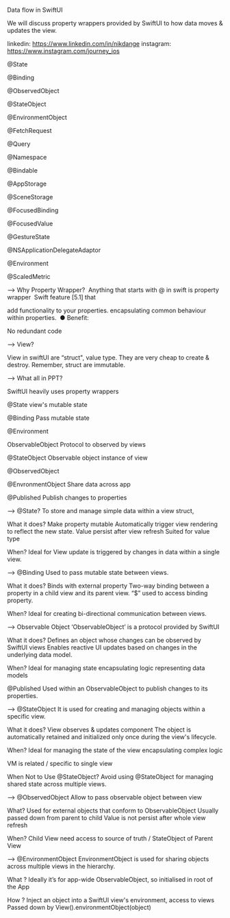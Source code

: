 Data flow in SwiftUI
﻿

We will discuss property wrappers provided by SwiftUI to how data moves & updates the view.

﻿linkedin: https://www.linkedin.com/in/nikdange﻿
instagram: https://www.instagram.com/journey_ios﻿


@State

@Binding

@ObservedObject

@StateObject

@EnvironmentObject

@FetchRequest

@Query

@Namespace

@Bindable

@AppStorage

@SceneStorage

@FocusedBinding

@FocusedValue

@GestureState

@NSApplicationDelegateAdaptor

@Environment

@ScaledMetric


-->
Why Property Wrapper?
﻿
Anything that starts with @ in swift is property wrapper
﻿
Swift feature [5.1] that

add functionality to your properties.
encapsulating common behaviour within properties. 
﻿
● Benefit:

No redundant code 

-->
View?

View in swiftUI are “struct", value type.
They are very cheap to create & destroy.
Remember, struct are immutable.


-->
What all in PPT?

SwiftUI heavily uses property wrappers

﻿@State
view's mutable state

@Binding
Pass mutable state

@Environment

ObservableObject
Protocol to observed by views

@StateObject
Observable object instance of view

@ObservedObject

@EnvronmentObject
Share data across app

@Published
Publish changes to properties


-->
 @State?
To store and manage simple data within a view struct, 

What it does?
Make property mutable
Automatically trigger view rendering to reflect the new state.
Value persist after view refresh
Suited for value type

When?
Ideal for View update is triggered by changes in data within a single view.


-->
 @Binding
Used to pass mutable state between views.

What it does?
Binds with external property
Two-way binding between a property in a child view and its parent view.
“$” used to access binding property.

When?
Ideal for creating bi-directional communication between views.


-->
 Observable Object
‘ObservableObject’ is a protocol provided by SwiftUI

What it does?
Defines an object whose changes can be observed by SwiftUI views
Enables reactive UI updates based on changes in the underlying data model.

When?
Ideal for 
managing state
encapsulating logic
representing data models

@Published 
Used within an ObservableObject to publish changes to its properties.


-->
 @StateObject
It is used for creating and managing objects within a specific view.

What it does?
View observes & updates component
The object is automatically retained and initialized only once during the view's lifecycle.

When?
Ideal for 
managing the state of the view
encapsulating complex logic 

VM is related / specific to single view

When Not to Use @StateObject?
Avoid using @StateObject for managing shared state across multiple views.


-->
 @ObservedObject
Allow to pass observable object between view

What?
Used for external objects that conform to ObservableObject
Usually passed down from parent to child
Value is not persist after whole view refresh

When?
Child View need access to source of truth / StateObject of Parent View


-->
 @EnvironmentObject
EnvironmentObject is used for sharing objects across multiple views in the hierarchy.

What ?
Ideally it’s for app-wide ObservableObject, so initialised in root of the App

How ? 
Inject an object into a SwiftUI view's environment, access to views
Passed down by View().environmentObject(object)
